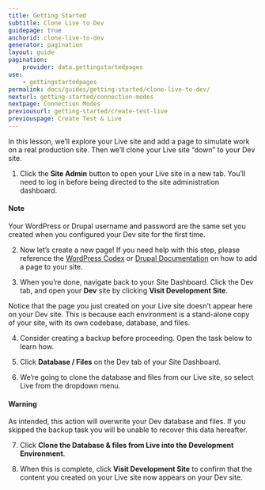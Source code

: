 ```yaml
---
title: Getting Started
subtitle: Clone Live to Dev
guidepage: true
anchorid: clone-live-to-dev
generator: pagination
layout: guide
pagination:
    provider: data.gettingstartedpages
use:
    - gettingstartedpages
permalink: docs/guides/getting-started/clone-live-to-dev/
nexturl: getting-started/connection-modes
nextpage: Connection Modes
previousurl: getting-started/create-test-live
previouspage: Create Test & Live
---
```


In this lesson, we’ll explore your Live site and add a page to simulate work on a real production site. Then we’ll clone your Live site “down” to your Dev site.

1. Click the **Site Admin** button to open your Live site in a new tab. You’ll need to log in before being directed to the site administration dashboard.

<div class="alert alert-info">
<h4 class="info">Note</h4>
<p>Your WordPress or Drupal username and password are the same set you created when you configured your Dev site for the first time.
</p></div>

2. Now let’s create a new page! If you need help with this step, please reference the <a href="https://codex.wordpress.org/Posts/" target="_blank">WordPress Codex</a> or <a href="https://www.drupal.org/docs/8/administering-drupal-8-site/managing-content/" target="_blank">Drupal Documentation</a> on how to add a page to your site.

3. When you’re done, navigate back to your Site Dashboard. Click the Dev tab, and open your **Dev** site by clicking **Visit Development Site**.

  Notice that the page you just created on your Live site doesn’t appear here on your Dev site. This is because each environment is a stand-alone copy of your site, with its own codebase, database, and files.

4. Consider creating a backup before proceeding. Open the task below to learn how.

5. Click **Database / Files** on the Dev tab of your Site Dashboard.

6. We’re going to clone the database and files from our Live site, so select Live from the dropdown menu.

<div class="alert alert-danger" role="alert">
  <h4 class="info">Warning</h4>
  <p>As intended, this action will overwrite your Dev database and files. If you skipped the backup task you will be unable to recover this data hereafter.</p>
</div>

7. Click **Clone the Database & files from Live into the Development Environment**.

8. When this is complete, click **Visit Development Site** to confirm that the content you created on your Live site now appears on your Dev site.
